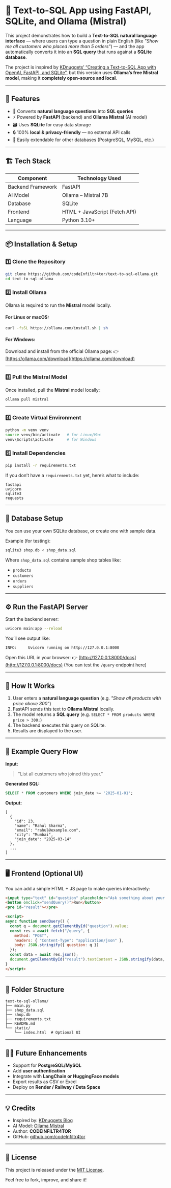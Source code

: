 # 🧠 Text-to-SQL App using FastAPI, SQLite, and Ollama (Mistral)

This project demonstrates how to build a **Text-to-SQL natural language interface** — where users can type a question in plain English (like *"Show me all customers who placed more than 5 orders"*) — and the app automatically converts it into an **SQL query** that runs against a **SQLite database**.

The project is inspired by [KDnuggets’ “Creating a Text-to-SQL App with OpenAI, FastAPI, and SQLite”](https://www.kdnuggets.com/creating-a-text-to-sql-app-with-openai-fastapi-sqlite), but this version uses **Ollama’s free Mistral model**, making it **completely open-source and local**.

---

## 🚀 Features

* 🧾 Converts **natural language questions** into **SQL queries**
* ⚡ Powered by **FastAPI** (backend) and **Ollama Mistral** (AI model)
* 🗃️ Uses **SQLite** for easy data storage
* 🔒 100% **local & privacy-friendly** — no external API calls
* 🧰 Easily extendable for other databases (PostgreSQL, MySQL, etc.)

---

## 🏗️ Tech Stack

| Component         | Technology Used               |
| ----------------- | ----------------------------- |
| Backend Framework | FastAPI                       |
| AI Model          | Ollama – Mistral 7B           |
| Database          | SQLite                        |
| Frontend          | HTML + JavaScript (Fetch API) |
| Language          | Python 3.10+                  |

---

## 📦 Installation & Setup

### 1️⃣ Clone the Repository

```bash
git clone https://github.com/codeInfiltr4tor/text-to-sql-ollama.git
cd text-to-sql-ollama
```

### 2️⃣ Install Ollama

Ollama is required to run the **Mistral** model locally.

#### For Linux or macOS:

```bash
curl -fsSL https://ollama.com/install.sh | sh
```

#### For Windows:

Download and install from the official Ollama page:
👉 [https://ollama.com/download](https://ollama.com/download)

---

### 3️⃣ Pull the Mistral Model

Once installed, pull the **Mistral** model locally:

```bash
ollama pull mistral
```

---

### 4️⃣ Create Virtual Environment

```bash
python -m venv venv
source venv/bin/activate   # for Linux/Mac
venv\Scripts\activate      # for Windows
```

### 5️⃣ Install Dependencies

```bash
pip install -r requirements.txt
```

If you don’t have a `requirements.txt` yet, here’s what to include:

```
fastapi
uvicorn
sqlite3
requests
```

---

## 🧩 Database Setup

You can use your own SQLite database, or create one with sample data.

Example (for testing):

```bash
sqlite3 shop.db < shop_data.sql
```

Where `shop_data.sql` contains sample shop tables like:

* `products`
* `customers`
* `orders`
* `suppliers`

---

## ⚙️ Run the FastAPI Server

Start the backend server:

```bash
uvicorn main:app --reload
```

You’ll see output like:

```
INFO:     Uvicorn running on http://127.0.0.1:8000
```

Open this URL in your browser:
👉 [http://127.0.0.1:8000/docs](http://127.0.0.1:8000/docs)
(You can test the `/query` endpoint here)

---

## 🧠 How It Works

1. User enters a **natural language question** (e.g. *"Show all products with price above 300"*)
2. FastAPI sends this text to **Ollama Mistral** locally.
3. The model returns a **SQL query** (e.g. `SELECT * FROM products WHERE price > 300;`)
4. The backend executes this query on SQLite.
5. Results are displayed to the user.

---

## 🧪 Example Query Flow

**Input:**

> "List all customers who joined this year."

**Generated SQL:**

```sql
SELECT * FROM customers WHERE join_date >= '2025-01-01';
```

**Output:**

```
[
  {
    "id": 23,
    "name": "Rahul Sharma",
    "email": "rahul@example.com",
    "city": "Mumbai",
    "join_date": "2025-03-14"
  },
  ...
]
```

---

## 🖥️ Frontend (Optional UI)

You can add a simple HTML + JS page to make queries interactively:

```html
<input type="text" id="question" placeholder="Ask something about your data...">
<button onclick="sendQuery()">Run</button>
<pre id="result"></pre>

<script>
async function sendQuery() {
  const q = document.getElementById("question").value;
  const res = await fetch("/query", {
    method: "POST",
    headers: { "Content-Type": "application/json" },
    body: JSON.stringify({ question: q })
  });
  const data = await res.json();
  document.getElementById("result").textContent = JSON.stringify(data, null, 2);
}
</script>
```

---

## 🧰 Folder Structure

```
text-to-sql-ollama/
├── main.py
├── shop_data.sql
├── shop.db
├── requirements.txt
├── README.md
└── static/
    └── index.html  # Optional UI
```

---

## 🧑‍💻 Future Enhancements

* Support for **PostgreSQL/MySQL**
* Add **user authentication**
* Integrate with **LangChain or HuggingFace models**
* Export results as CSV or Excel
* Deploy on **Render / Railway / Deta Space**

---

## 💡 Credits

* Inspired by: [KDnuggets Blog](https://www.kdnuggets.com/creating-a-text-to-sql-app-with-openai-fastapi-sqlite)
* AI Model: [Ollama Mistral](https://ollama.com/library/mistral)
* Author: **CODEINFILTR4TOR**
* GitHub: [github.com/codeInfiltr4tor](https://github.com/codeInfiltr4tor)

---

## 🏁 License

This project is released under the [MIT License](LICENSE).

Feel free to fork, improve, and share it!
